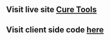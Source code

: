 ## Visit live site [Cure Tools](https://cure-tools-nextjs.vercel.app/)

## Visit client side code [here](https://github.com/faridulhaque/cure-tools-nextjs)
